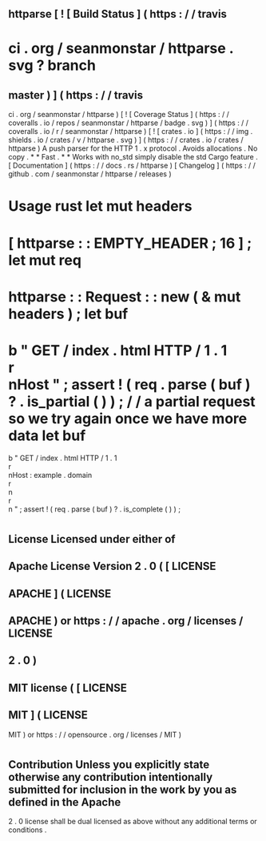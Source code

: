 #
httparse
[
!
[
Build
Status
]
(
https
:
/
/
travis
-
ci
.
org
/
seanmonstar
/
httparse
.
svg
?
branch
=
master
)
]
(
https
:
/
/
travis
-
ci
.
org
/
seanmonstar
/
httparse
)
[
!
[
Coverage
Status
]
(
https
:
/
/
coveralls
.
io
/
repos
/
seanmonstar
/
httparse
/
badge
.
svg
)
]
(
https
:
/
/
coveralls
.
io
/
r
/
seanmonstar
/
httparse
)
[
!
[
crates
.
io
]
(
https
:
/
/
img
.
shields
.
io
/
crates
/
v
/
httparse
.
svg
)
]
(
https
:
/
/
crates
.
io
/
crates
/
httparse
)
A
push
parser
for
the
HTTP
1
.
x
protocol
.
Avoids
allocations
.
No
copy
.
*
*
Fast
.
*
*
Works
with
no_std
simply
disable
the
std
Cargo
feature
.
[
Documentation
]
(
https
:
/
/
docs
.
rs
/
httparse
)
[
Changelog
]
(
https
:
/
/
github
.
com
/
seanmonstar
/
httparse
/
releases
)
#
#
Usage
rust
let
mut
headers
=
[
httparse
:
:
EMPTY_HEADER
;
16
]
;
let
mut
req
=
httparse
:
:
Request
:
:
new
(
&
mut
headers
)
;
let
buf
=
b
"
GET
/
index
.
html
HTTP
/
1
.
1
\
r
\
nHost
"
;
assert
!
(
req
.
parse
(
buf
)
?
.
is_partial
(
)
)
;
/
/
a
partial
request
so
we
try
again
once
we
have
more
data
let
buf
=
b
"
GET
/
index
.
html
HTTP
/
1
.
1
\
r
\
nHost
:
example
.
domain
\
r
\
n
\
r
\
n
"
;
assert
!
(
req
.
parse
(
buf
)
?
.
is_complete
(
)
)
;
#
#
License
Licensed
under
either
of
-
Apache
License
Version
2
.
0
(
[
LICENSE
-
APACHE
]
(
LICENSE
-
APACHE
)
or
https
:
/
/
apache
.
org
/
licenses
/
LICENSE
-
2
.
0
)
-
MIT
license
(
[
LICENSE
-
MIT
]
(
LICENSE
-
MIT
)
or
https
:
/
/
opensource
.
org
/
licenses
/
MIT
)
#
#
#
Contribution
Unless
you
explicitly
state
otherwise
any
contribution
intentionally
submitted
for
inclusion
in
the
work
by
you
as
defined
in
the
Apache
-
2
.
0
license
shall
be
dual
licensed
as
above
without
any
additional
terms
or
conditions
.
